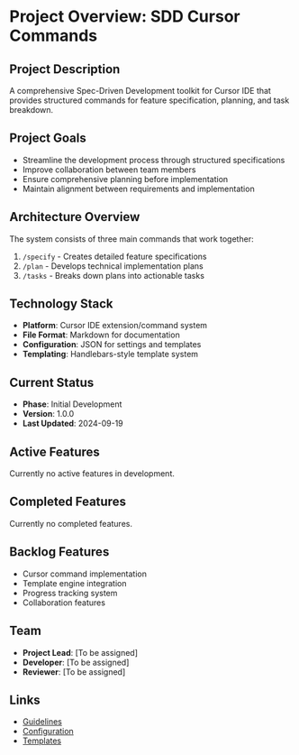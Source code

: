 # Project Overview: SDD Cursor Commands

## Project Description
A comprehensive Spec-Driven Development toolkit for Cursor IDE that provides structured commands for feature specification, planning, and task breakdown.

## Project Goals
- Streamline the development process through structured specifications
- Improve collaboration between team members
- Ensure comprehensive planning before implementation
- Maintain alignment between requirements and implementation

## Architecture Overview
The system consists of three main commands that work together:
1. `/specify` - Creates detailed feature specifications
2. `/plan` - Develops technical implementation plans  
3. `/tasks` - Breaks down plans into actionable tasks

## Technology Stack
- **Platform**: Cursor IDE extension/command system
- **File Format**: Markdown for documentation
- **Configuration**: JSON for settings and templates
- **Templating**: Handlebars-style template system

## Current Status
- **Phase**: Initial Development
- **Version**: 1.0.0
- **Last Updated**: 2024-09-19

## Active Features
Currently no active features in development.

## Completed Features
Currently no completed features.

## Backlog Features
- Cursor command implementation
- Template engine integration
- Progress tracking system
- Collaboration features

## Team
- **Project Lead**: [To be assigned]
- **Developer**: [To be assigned]
- **Reviewer**: [To be assigned]

## Links
- [Guidelines](.sdd/guidelines.md)
- [Configuration](.sdd/config.json)
- [Templates](.sdd/templates/)
